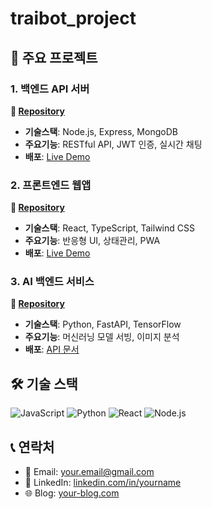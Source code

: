 # traibot_project


## 🚀 주요 프로젝트

### 1. 백엔드 API 서버
**🔗 [Repository](https://github.com/brain1401/trade-frontend)**
- **기술스택**: Node.js, Express, MongoDB
- **주요기능**: RESTful API, JWT 인증, 실시간 채팅
- **배포**: [Live Demo](https://backend-demo.com)

### 2. 프론트엔드 웹앱  
**🔗 [Repository](https://github.com/brain1401/trade-backend)**
- **기술스택**: React, TypeScript, Tailwind CSS
- **주요기능**: 반응형 UI, 상태관리, PWA
- **배포**: [Live Demo](https://frontend-demo.com)

### 3. AI 백엔드 서비스
**🔗 [Repository](https://github.com/brain1401/trade-python)**  
- **기술스택**: Python, FastAPI, TensorFlow
- **주요기능**: 머신러닝 모델 서빙, 이미지 분석
- **배포**: [API 문서](https://ai-api-docs.com)

## 🛠️ 기술 스택
![JavaScript](https://img.shields.io/badge/-JavaScript-F7DF1E?style=flat&logo=javascript&logoColor=black)
![Python](https://img.shields.io/badge/-Python-3776AB?style=flat&logo=python&logoColor=white)
![React](https://img.shields.io/badge/-React-61DAFB?style=flat&logo=react&logoColor=black)
![Node.js](https://img.shields.io/badge/-Node.js-339933?style=flat&logo=node.js&logoColor=white)

## 📞 연락처
- 📧 Email: your.email@gmail.com
- 💼 LinkedIn: [linkedin.com/in/yourname](https://linkedin.com/in/yourname)
- 🌐 Blog: [your-blog.com](https://your-blog.com)
